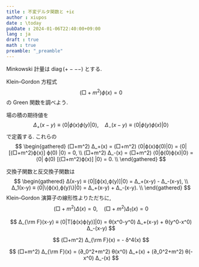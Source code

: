 ```yaml
---
title : 不変デルタ関数と +iε
author : xiupos
date : \today
pubDate : 2024-01-06T22:40:00+09:00
lang : ja
draft : true
math : true
preamble: "_preamble"
---
```


Minkowski 計量は $\operatorname{diag}(+---)$ とする.

Klein–Gordon 方程式
$$
(□+m^2) ϕ(x) = 0
$$
の Green 関数を調べよう.

場の積の期待値を
$$
Δ_+(x-y) ≡ ⟨0|ϕ(x)ϕ(y)|0⟩, \quad Δ_-(x-y) ≡ ⟨0|ϕ(y)ϕ(x)|0⟩
$$
で定義する. これらの
$$
\begin{gathered}
  (□+m^2) Δ_+(x) = (□+m^2) ⟨0|ϕ(x)ϕ(0)|0⟩ = ⟨0| [(□+m^2)ϕ(x)] ϕ(0) |0⟩ = 0, \\
  (□+m^2) Δ_-(x) = (□+m^2) ⟨0|ϕ(0)ϕ(x)|0⟩ = ⟨0| ϕ(0) [(□+m^2)ϕ(x)] |0⟩ = 0. \\
\end{gathered}
$$

交換子関数と反交換子関数は
$$
\begin{gathered}
  Δ(x-y) ≡ ⟨0|[ϕ(x),ϕ(y)]|0⟩ = Δ_+(x-y) - Δ_-(x-y), \\
  Δ_1(x-y) ≡ ⟨0|\{ϕ(x),ϕ(y)\}|0⟩ = Δ_+(x-y) + Δ_-(x-y). \\
\end{gathered}
$$
Klein–Gordon 演算子の線形性よりただちに,
$$
(□+m^2) Δ(x) = 0, \quad (□+m^2) Δ_1(x) = 0
$$

$$
Δ_{\rm F}(x-y) ≡ ⟨0|T[ϕ(x)ϕ(y)]|0⟩ = θ(x^0-y^0) Δ_+(x-y) + θ(y^0-x^0) Δ_-(x-y)
$$

$$
(□+m^2) Δ_{\rm F}(x) = - δ^4(x)
$$

$$
(□+m^2) Δ_{\rm F}(x) = (∂_0^2+m^2) θ(x^0) Δ_+(x) + (∂_0^2+m^2) θ(-x^0) Δ_-(x)
$$
